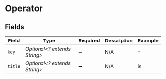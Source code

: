 # Operator


## Fields

| Field                        | Type                         | Required                     | Description                  | Example                      |
| ---------------------------- | ---------------------------- | ---------------------------- | ---------------------------- | ---------------------------- |
| `key`                        | *Optional<? extends String>* | :heavy_minus_sign:           | N/A                          | =                            |
| `title`                      | *Optional<? extends String>* | :heavy_minus_sign:           | N/A                          | is                           |